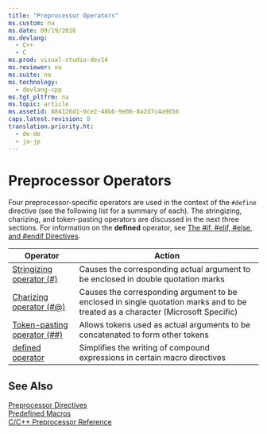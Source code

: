 ```yaml
---
title: "Preprocessor Operators"
ms.custom: na
ms.date: 09/19/2016
ms.devlang: 
  - C++
  - C
ms.prod: visual-studio-dev14
ms.reviewer: na
ms.suite: na
ms.technology: 
  - devlang-cpp
ms.tgt_pltfrm: na
ms.topic: article
ms.assetid: 884126d1-0ce2-48b6-9e06-8a2d7c4a9656
caps.latest.revision: 8
translation.priority.ht: 
  - de-de
  - ja-jp
---
```

# Preprocessor Operators
Four preprocessor-specific operators are used in the context of the `#define` directive (see the following list for a summary of each). The stringizing, charizing, and token-pasting operators are discussed in the next three sections. For information on the **defined** operator, see [The #if, #elif, #else, and #endif Directives](../vs140/#if--#elif--#else--and-#endif-Directives--C-C---.md).  
  
|Operator|Action|  
|--------------|------------|  
|[Stringizing operator (#)](../vs140/Stringizing-Operator--#-.md)|Causes the corresponding actual argument to be enclosed in double quotation marks|  
|[Charizing operator (#@)](../vs140/Charizing-Operator--#@-.md)|Causes the corresponding argument to be enclosed in single quotation marks and to be treated as a character (Microsoft Specific)|  
|[Token-pasting operator (##)](../vs140/Token-Pasting-Operator--##-.md)|Allows tokens used as actual arguments to be concatenated to form other tokens|  
|[defined operator](../vs140/#if--#elif--#else--and-#endif-Directives--C-C---.md)|Simplifies the writing of compound expressions in certain macro directives|  
  
## See Also  
 [Preprocessor Directives](../vs140/Preprocessor-Directives.md)   
 [Predefined Macros](../vs140/Predefined-Macros.md)   
 [C/C++ Preprocessor Reference](../vs140/C-C---Preprocessor-Reference.md)